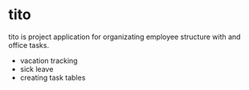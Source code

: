# tito
tito is project application for organizating employee structure with and office tasks. 

- vacation tracking 
- sick leave 
- creating task tables
